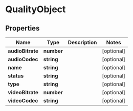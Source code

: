 
# QualityObject

## Properties

Name | Type | Description | Notes
------------ | ------------- | ------------- | -------------
**audioBitrate** | **number** |  |  [optional]
**audioCodec** | **string** |  |  [optional]
**name** | **string** |  |  [optional]
**status** | **string** |  |  [optional]
**type** | **string** |  |  [optional]
**videoBitrate** | **number** |  |  [optional]
**videoCodec** | **string** |  |  [optional]



